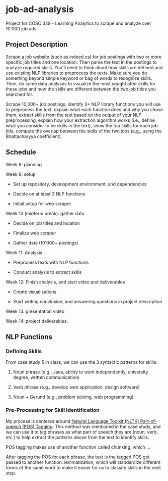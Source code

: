 # job-ad-analysis

Project for COSC 329 - Learning Analytics to scrape and analyze over 10'000 job ads

## Project Description

Scrape a job website (such as indeed.ca) for job postings with two or more specific job titles and one location. Then parse the text in the postings to analyze required skills. You'll need to think about how skills are defined and use existing NLP libraries to preprocess the texts. Make sure you do something beyond simple keyword or bag of words to recognize skills. Then, do some data analyses to visualize the most sought after skills for these jobs and how the skills are different between the two job titles you searched for.

Scrape 10,000+ job postings, identify 3+ NLP library functions you will use to preprocess the text, explain what each function does and why you chose them, extract skills from the text based on the output of your NLP preprocessing, explain how your extraction algorithm works (i.e., define what you consider to be skills in the text), show the top skills for each job title, compute the overlap between the skills of the two jobs (e.g., using the Bhattacharyya coefficient).

## Schedule

Week 8: planning

Week 9: setup

- Set up repository, development environment, and dependencies

- Decide on at least 3 NLP functions

- Initial setup for web scraper

Week 10 (midterm break): gather data

- Decide on job titles and location

- Finalize web scraper

- Gather data (10'000+ postings)

Week 11: Analysis

- Preprocess texts with NLP functions

- Conduct analysis to extract skills

Week 12: Finish analysis, and start video and deliverables

- Create visualizations

- Start writing conclusion, and answering questions in project description

Week 13: presentation video

Week 14: project deliverables.

## NLP Functions

### Defining Skills

From case study 5 in class, we can use the 3 syntactic patterns for skills:

 1. Noun phrase (e.g., Java, ability to work independently, university degree, written communication)

 2. Verb phrase (e.g., develop web application, design software)

 3. Noun + Gerund (e.g., problem solving, web programming)

### Pre-Processing for Skill Identification

 My process is centered around [Natural Language Toolkit (NLTK) Part-of-speech (POS) Tagging](https://www.nltk.org/api/nltk.tag.html): This method was mentioned in the case study, and we can use it to tag phrases as what part of speech they are (noun, verb, etc.) to help extract the patterns above from the text to identify skills.

 POS tagging makes use of another function called chunking, which ...

 After tagging the POS for each phrase, the text is the tagged POS get passed to another function: lemmatization, which will standardize different forms of the same word to make it easier for us to classify skills in the next step.
